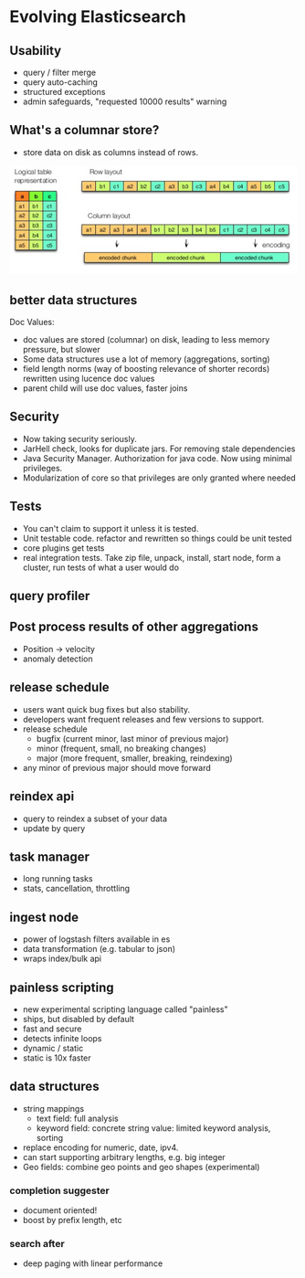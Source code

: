 # Evolving Elasticsearch


## Usability

* query / filter merge
* query auto-caching
* structured exceptions
* admin safeguards, "requested 10000 results" warning


## What's a columnar store?

* store data on disk as columns instead of rows.

![columnar comparison](columnar.png)


## better data structures

Doc Values:
* doc values are stored (columnar) on disk, leading to less memory pressure, but slower
* Some data structures use a lot of memory (aggregations, sorting)
* field length norms (way of boosting relevance of shorter records) rewritten
  using lucence doc values
* parent child will use doc values, faster joins


## Security

* Now taking security seriously.
* JarHell check, looks for duplicate jars. For removing stale dependencies
* Java Security Manager. Authorization for java code. Now using minimal privileges.
* Modularization of core so that privileges are only granted where needed


## Tests

* You can't claim to support it unless it is tested.
* Unit testable code. refactor and rewritten so things could be unit tested
* core plugins get tests
* real integration tests. Take zip file, unpack, install, start node, form a cluster, run tests of what a user would do


## query profiler


## Post process results of other aggregations

* Position → velocity
* anomaly detection


## release schedule

* users want quick bug fixes but also stability.
* developers want frequent releases and few versions to support.
* release schedule
  * bugfix (current minor, last minor of previous major)
  * minor (frequent, small, no breaking changes)
  * major (more frequent, smaller, breaking, reindexing)
* any minor of previous major should move forward


## reindex api

* query to reindex a subset of your data
* update by query


## task manager
* long running tasks
* stats, cancellation, throttling


## ingest node

* power of logstash filters available in es
* data transformation (e.g. tabular to json)
* wraps index/bulk api


## painless scripting
* new experimental scripting language called "painless"
* ships, but disabled by default
* fast and secure
* detects infinite loops
* dynamic / static
* static is 10x faster


## data structures
* string mappings
  * text field: full analysis
  * keyword field: concrete string value: limited keyword analysis, sorting
* replace encoding for numeric, date, ipv4.
 * can start supporting arbitrary lengths, e.g. big integer
* Geo fields: combine geo points and geo shapes (experimental)


### completion suggester
* document oriented!
* boost by prefix length, etc


### search after
* deep paging with linear performance
